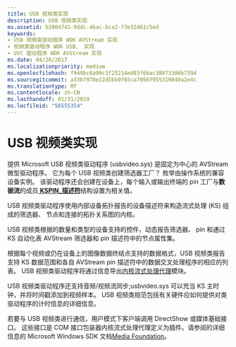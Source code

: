 ```yaml
---
title: USB 视频类实现
description: USB 视频类实现
ms.assetid: b390d741-9ddc-4bac-bca2-73e32461c5ed
keywords:
- USB 视频类驱动程序 WDK AVStream 实现
- 视频类驱动程序 WDK USB、 实现
- UVC 驱动程序 WDK AVStream 实现
ms.date: 04/20/2017
ms.localizationpriority: medium
ms.openlocfilehash: f949bc6a99c3f25214ed83f6bac38073306b7394
ms.sourcegitcommit: a33b7978e22d5bb9f65ca7056f955319049a2e4c
ms.translationtype: MT
ms.contentlocale: zh-CN
ms.lasthandoff: 01/31/2019
ms.locfileid: "56555354"
---
```

# <a name="usb-video-class-implementation"></a>USB 视频类实现


提供 Microsoft USB 视频类驱动程序 (usbvideo.sys) 是固定为中心的 AVStream 微型驱动程序。 它为每个 USB 视频类创建筛选器工厂？ 枚举由操作系统的兼容设备实例。 该驱动程序还会创建在设备上，每个输入或输出终端的 pin 工厂与**数据流**的成员[ **KSPIN\_描述符**](https://msdn.microsoft.com/library/windows/hardware/ff563533)结构设置为相关值。

USB 视频类驱动程序使用内部设备拓扑报告的设备描述符来构造流式处理 (KS) 组成的筛选器、 节点和连接的拓扑关系图的内核。

USB 视频类根据的数量和类型的设备支持的控件，动态报告筛选器、 pin 和通过 KS 自动化表 AVStream 筛选器和 pin 描述符中的节点属性集。

根据每个视频或仍在设备上的图像数据终结点支持的数据格式，USB 视频类报告支持 KS 数据范围和各自 AVStream pin 描述符中的数据交叉处理程序的相应的列表。 USB 视频类驱动程序将通过信息导出[内核流式处理代理](https://msdn.microsoft.com/library/windows/hardware/ff560877)模块。

USB 视频类驱动程序还支持音频/视频流同步;usbvideo.sys 可以充当 KS 主时钟，并将时间戳添加到视频样本。 USB 视频类规范包括有关硬件应如何提供对类驱动程序的计时信息的详细信息。

若要与 USB 视频类进行通信，用户模式下客户端调用 DirectShow 或媒体基础接口。 这些接口是 COM 接口包装器内核流式处理代理定义为插件。请参阅的详细信息的 Microsoft Windows SDK 文档[Media Foundation](https://go.microsoft.com/fwlink/p/?linkid=144771)。

 

 




